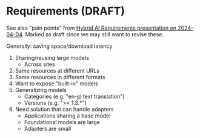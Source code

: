 # Requirements (DRAFT)
See also "pain points" from [Hybrid AI Requirements presentation on 2024-04-04](https://github.com/webmachinelearning/hybrid-ai/blob/main/presentations/2024-04-04-Hybrid_AI_for_the_Web-Requirements.pdf).  Marked as draft since we may still want to revise these.

Generally: saving space/download latency
1. Sharing/reusing large models
   - Across sites
2. Same resources at different URLs
3. Same resources in different formats
4. Want to expose "built-in" models
5. Generalizing models
   - Categories (e.g. "en-jp text translation")
   - Versions (e.g. ">= 1.3.*")
6. Need solution that can handle adapters
   - Applications sharing a base model
   - Foundational models are large
   - Adapters are small
